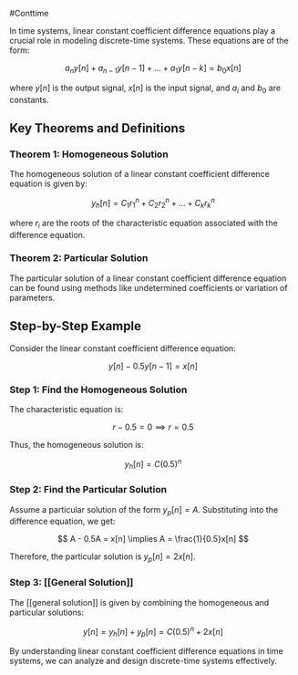 #Conttime 

In time systems, linear constant coefficient difference equations play a crucial role in modeling discrete-time systems. These equations are of the form:

$$
a_n y[n] + a_{n-1} y[n-1] + \ldots + a_1 y[n-k] = b_0 x[n]
$$

where $y[n]$ is the output signal, $x[n]$ is the input signal, and $a_i$ and $b_0$ are constants.

## Key Theorems and Definitions

### Theorem 1: Homogeneous Solution

The homogeneous solution of a linear constant coefficient difference equation is given by:

$$
y_h[n] = C_1 r_1^n + C_2 r_2^n + \ldots + C_k r_k^n
$$

where $r_i$ are the roots of the characteristic equation associated with the difference equation.

### Theorem 2: Particular Solution

The particular solution of a linear constant coefficient difference equation can be found using methods like undetermined coefficients or variation of parameters.

## Step-by-Step Example

Consider the linear constant coefficient difference equation:

$$
y[n] - 0.5y[n-1] = x[n]
$$

### Step 1: Find the Homogeneous Solution

The characteristic equation is:

$$
r - 0.5 = 0 \implies r = 0.5
$$

Thus, the homogeneous solution is:

$$
y_h[n] = C(0.5)^n
$$

### Step 2: Find the Particular Solution

Assume a particular solution of the form $y_p[n] = A$. Substituting into the difference equation, we get:

$$
A - 0.5A = x[n] \implies A = \frac{1}{0.5}x[n]
$$

Therefore, the particular solution is $y_p[n] = 2x[n]$.

### Step 3: [[General Solution]]

The [[general solution]] is given by combining the homogeneous and particular solutions:

$$
y[n] = y_h[n] + y_p[n] = C(0.5)^n + 2x[n]
$$

By understanding linear constant coefficient difference equations in time systems, we can analyze and design discrete-time systems effectively.